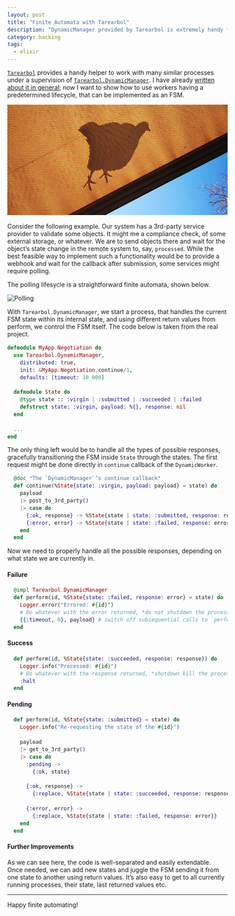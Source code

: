```yaml
---
layout: post
title: "Finite Automata with Tarearbol"
description: "DynamicManager provided by Tarearbol is extremely handy for FSM implementation"
category: hacking
tags:
  - elixir
---
```


[`Tarearbol`](https://hexdocs.pm/tarearbol) provides a handy helper to work with many similar processes under a supervision of [`Tarearbol.DynamicManager`](https://hexdocs.pm/tarearbol/dynamic_workers_management.html). I have already [written about it in general](https://rocket-science.ru/hacking/2021/02/28/async-response-handling-with-tarearbol); now I want to show how to use workers having a predetermined lifecycle, that can be implemented as an FSM.

![Pigeon’s over the tent](/img/pigeon.jpg)

Consider the following example. Our system has a 3rd-party service provider to validate some objects. It might me a compliance check, of some external storage, or whatever. We are to send objects there and wait for the object’s state change in the remote system to, say, `processed`. While the best feasible way to implement such a functionality would be to provide a webhook and wait for the callback after submission, some services might require polling.

The polling lifesycle is a straightforward finite automata, shown below.

![Polling](/img/polling.jpg)

With `Tarearbol.DynamicManager`, we start a process, that handles the current FSM state within its internal state, and using different return values from perform, we control the FSM itself. The code below is taken from the real project.

```elixir
defmodule MyApp.Negotiation do
  use Tarearbol.DynamicManager,
    distributed: true,
    init: &MyApp.Negotiation.continue/1,
    defaults: [timeout: 10_000]

  defmodule State do
    @type state :: :virgin | :submitted | :succeeded | :failed
    defstruct state: :virgin, payload: %{}, response: nil
  end

  ...
end
```

The only thing left would be to handle all the types of possible responses, gracefully transitioning the FSM inside `State` through the states. The first request might be done directly in `continue` callback of the `DynamicWorker`.

```elixir
  @doc "The `DynamicManager`’s continue callback"
  def continue(%State{state: :virgin, payload: payload} = state) do
    payload
    |> post_to_3rd_party()
    |> case do
      {:ok, response} -> %State{state | state: :submitted, response: response}
      {:error, error} -> %State{state | state: :failed, response: error}
    end
  end
```

Now we need to properly handle all the possible responses, depending on what state we are currently in.

#### Failure

```elixir
  @impl Tarearbol.DynamicManager
  def perform(id, %State{state: :failed, response: error} = state) do
    Logger.error("Errored: #{id}")
    # Do whatever with the error returned, *do not shutdown the process*
    {{:timeout, 0}, payload} # switch off subsequential calls to `perform/2`
  end
```

#### Success

```elixir
  def perform(id, %State{state: :succeeded, response: response}) do
    Logger.info("Processed: #{id}")
    # Do whatever with the response returned, *shutdown kill the process*
    :halt
  end
```

#### Pending

```elixir
  def perform(id, %State{state: :submitted} = state) do
    Logger.info("Re-requesting the state of the #{id}")

    payload
    |> get_to_3rd_party()
    |> case do
      :pending ->
        {:ok, state}

      {:ok, response} ->
        {:replace, %State{state | state: :succeeded, response: response}}

      {:error, error} ->
        {:replace, %State{state | state: :failed, response: error}}
    end
  end
```

#### Further Improvements

As we can see here, the code is well-separated and easily extendable. Once needed, we can add new states and juggle the FSM sending it from one state to another using return values. It’s also easy to get to all currently running processes, their state, last returned values etc.

---

Happy finite automating!
